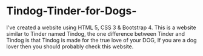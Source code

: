 # Tindog-Tinder-for-Dogs-
I've created a website using HTML 5, CSS 3 &amp; Bootstrap 4. This is a website similar to Tinder named Tindog, the one difference between Tinder and Tindog is that Tindog is made for the true love of your DOG, If you are a dog lover then you should probably check this website.
